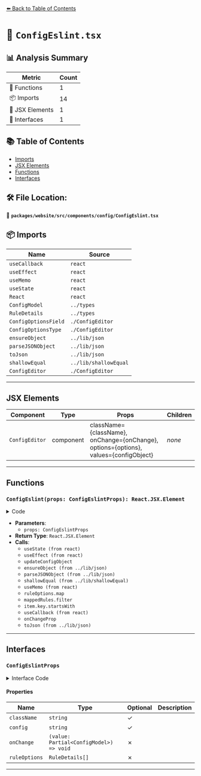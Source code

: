 [⬅️ Back to Table of Contents](../../../../../index.md)

# 📄 `ConfigEslint.tsx`

## 📊 Analysis Summary

| Metric | Count |
|--------|-------|
| 🔧 Functions | 1 |
| 📦 Imports | 14 |
| 💠 JSX Elements | 1 |
| 📐 Interfaces | 1 |

## 📚 Table of Contents

- [Imports](#imports)
- [JSX Elements](#jsx-elements)
- [Functions](#functions)
- [Interfaces](#interfaces)

## 🛠️ File Location:
📂 **`packages/website/src/components/config/ConfigEslint.tsx`**

## 📦 Imports

| Name | Source |
|------|--------|
| `useCallback` | `react` |
| `useEffect` | `react` |
| `useMemo` | `react` |
| `useState` | `react` |
| `React` | `react` |
| `ConfigModel` | `../types` |
| `RuleDetails` | `../types` |
| `ConfigOptionsField` | `./ConfigEditor` |
| `ConfigOptionsType` | `./ConfigEditor` |
| `ensureObject` | `../lib/json` |
| `parseJSONObject` | `../lib/json` |
| `toJson` | `../lib/json` |
| `shallowEqual` | `../lib/shallowEqual` |
| `ConfigEditor` | `./ConfigEditor` |


---

## JSX Elements

| Component | Type | Props | Children |
|-----------|------|-------|----------|
| `ConfigEditor` | component | className={className}, onChange={onChange}, options={options}, values={configObject} | *none* |


---

## Functions

### `ConfigEslint(props: ConfigEslintProps): React.JSX.Element`

<details><summary>Code</summary>

```ts
function ConfigEslint(props: ConfigEslintProps): React.JSX.Element {
  const { className, config, onChange: onChangeProp, ruleOptions } = props;

  const [configObject, updateConfigObject] = useState<Record<string, unknown>>(
    () => ({}),
  );

  useEffect(() => {
    updateConfigObject(oldConfig => {
      const newConfig = ensureObject(parseJSONObject(config).rules);
      if (shallowEqual(oldConfig, newConfig)) {
        return oldConfig;
      }
      return newConfig;
    });
  }, [config]);

  const options = useMemo((): ConfigOptionsType[] => {
    const mappedRules: ConfigOptionsField[] = ruleOptions.map(item => ({
      defaults: ['error', 2, 'warn', 1, ['error'], ['warn'], [2], [1]],
      key: item.name,
      label: item.description,
      type: 'boolean',
    }));

    return [
      {
        fields: mappedRules.filter(item => item.key.startsWith('@typescript')),
        heading: 'Rules',
      },
      {
        fields: mappedRules.filter(item => !item.key.startsWith('@typescript')),
        heading: 'Core rules',
      },
    ];
  }, [ruleOptions]);

  const onChange = useCallback(
    (newConfig: Record<string, unknown>) => {
      const parsed = parseJSONObject(config);
      parsed.rules = newConfig;
      updateConfigObject(newConfig);
      onChangeProp({ eslintrc: toJson(parsed) });
    },
    [config, onChangeProp],
  );

  return (
    <ConfigEditor
      className={className}
      onChange={onChange}
      options={options}
      values={configObject}
    />
  );
}
```
</details>

- **Parameters**:
  - `props: ConfigEslintProps`
- **Return Type**: `React.JSX.Element`
- **Calls**:
  - `useState (from react)`
  - `useEffect (from react)`
  - `updateConfigObject`
  - `ensureObject (from ../lib/json)`
  - `parseJSONObject (from ../lib/json)`
  - `shallowEqual (from ../lib/shallowEqual)`
  - `useMemo (from react)`
  - `ruleOptions.map`
  - `mappedRules.filter`
  - `item.key.startsWith`
  - `useCallback (from react)`
  - `onChangeProp`
  - `toJson (from ../lib/json)`

---

## Interfaces

### `ConfigEslintProps`

<details><summary>Interface Code</summary>

```ts
export interface ConfigEslintProps {
  readonly className?: string;
  readonly config?: string;
  readonly onChange: (value: Partial<ConfigModel>) => void;
  readonly ruleOptions: RuleDetails[];
}
```
</details>

#### Properties

| Name | Type | Optional | Description |
|------|------|----------|-------------|
| `className` | `string` | ✓ |  |
| `config` | `string` | ✓ |  |
| `onChange` | `(value: Partial<ConfigModel>) => void` | ✗ |  |
| `ruleOptions` | `RuleDetails[]` | ✗ |  |


---